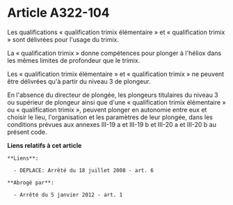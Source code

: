 # Article A322-104

Les qualifications « qualification trimix élémentaire » et « qualification trimix » sont délivrées pour l'usage du trimix.

La « qualification trimix » donne compétences pour plonger à l'héliox dans les mêmes limites de profondeur que le trimix.

Les « qualification trimix élémentaire » et « qualification trimix » ne peuvent être délivrées qu'à partir du niveau 3 de
plongeur.

En l'absence du directeur de plongée, les plongeurs titulaires du niveau 3 ou supérieur de plongeur ainsi que d'une
« qualification trimix élémentaire » ou « qualification trimix », peuvent plonger en autonomie entre eux et choisir le lieu,
l'organisation et les paramètres de leur plongée, dans les conditions prévues aux annexes III-19 a et III-19 b et III-20 a et
III-20 b au présent code.

**Liens relatifs à cet article**

	**Liens**:

	  - DEPLACE: Arrêté du 18 juillet 2008 - art. 6

	**Abrogé par**:

	  - Arrêté du 5 janvier 2012 - art. 1
